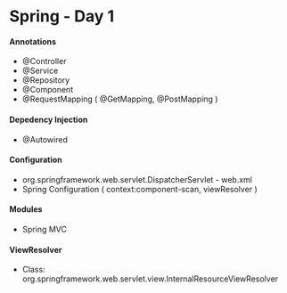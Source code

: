 # Spring - Day 1

#### Annotations
* @Controller
* @Service
* @Repository
* @Component
* @RequestMapping ( @GetMapping, @PostMapping )

#### Depedency Injection
* @Autowired

#### Configuration
* org.springframework.web.servlet.DispatcherServlet - web.xml
* Spring Configuration ( context:component-scan, viewResolver ) 

#### Modules
* Spring MVC

#### ViewResolver
* Class: org.springframework.web.servlet.view.InternalResourceViewResolver


